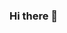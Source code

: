 ### Hi there 👋

<!--
**eunsiver/eunsiver** is a ✨ _special_ ✨ repository because its `README.md` (this file) appears on your GitHub profile.

## Unity Project
- [유니티 전체 프로젝트]()
- [자주 사용했던 유니티 파일들]()

## AI Project
- [AI x ART 공모전 대상 - 이상한 나라의 앨리스]()

## Spring Project
- [살롱뷰 - 헤어 리뷰 웹 사이트]()

## Study
- [데이콘 스터디]()
- [웹 스터디]()
- [앱 스터디]()

- 🔭 I’m currently working on ...
- 🌱 I’m currently learning ...
- 👯 I’m looking to collaborate on ...
- 🤔 I’m looking for help with ...
- 💬 Ask me about ...
- 📫 How to reach me: ...
- 😄 Pronouns: ...
- ⚡ Fun fact: ...
-->
